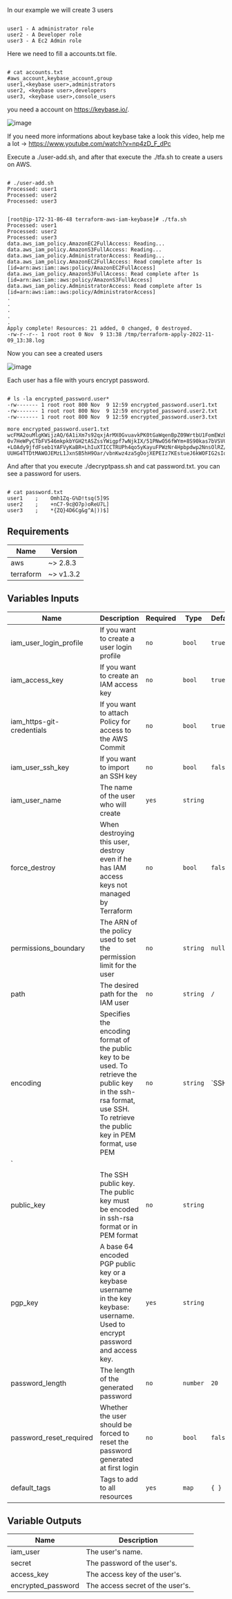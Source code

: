 In our example we will create 3 users
```hcl

user1 - A administrator role
user2 - A Developer role
user3 - A Ec2 Admin role
```

Here we need to fill a accounts.txt file.
```hcl

# cat accounts.txt
#aws_account,keybase_account,group
user1,<keybase user>,administrators
user2, <keybase user>,developers
user3, <keybase user>,console_users
```

you need a account on https://keybase.io/.

![image](https://user-images.githubusercontent.com/25347806/200846998-22d241b0-1e57-40a0-8aaf-023c4681ab95.png)

 

If you need more informations about keybase take a look this vídeo, help me a lot -> https://www.youtube.com/watch?v=np4zD_F_dPc


Execute a ./user-add.sh, and after that execute the ./tfa.sh to create a users on AWS.
```hcl

# ./user-add.sh
Processed: user1
Processed: user2
Processed: user3
```
```hcl

[root@ip-172-31-86-48 terraform-aws-iam-keybase]# ./tfa.sh
Processed: user1
Processed: user2
Processed: user3
data.aws_iam_policy.AmazonEC2FullAccess: Reading...
data.aws_iam_policy.AmazonS3FullAccess: Reading...
data.aws_iam_policy.AdministratorAccess: Reading...
data.aws_iam_policy.AmazonEC2FullAccess: Read complete after 1s [id=arn:aws:iam::aws:policy/AmazonEC2FullAccess]
data.aws_iam_policy.AmazonS3FullAccess: Read complete after 1s [id=arn:aws:iam::aws:policy/AmazonS3FullAccess]
data.aws_iam_policy.AdministratorAccess: Read complete after 1s [id=arn:aws:iam::aws:policy/AdministratorAccess]
.
.
.
.
.
Apply complete! Resources: 21 added, 0 changed, 0 destroyed.
-rw-r--r-- 1 root root 0 Nov  9 13:38 /tmp/terraform-apply-2022-11-09_13:38.log
```

Now you can see a created users
 
 ![image](https://user-images.githubusercontent.com/25347806/200847049-94f33001-2637-4e5a-857d-2beecd7938b9.png)


Each user has a file with yours encrypt password.
```hcl

# ls -la encrypted_password.user*
-rw------- 1 root root 800 Nov  9 12:59 encrypted_password.user1.txt
-rw------- 1 root root 800 Nov  9 12:59 encrypted_password.user2.txt
-rw------- 1 root root 800 Nov  9 12:59 encrypted_password.user3.txt
```
```hcl
more encrypted_password.user1.txt
wcFMA2ouMlgKWijzAQ/6A1iXm7s92qxjArMX0GvuavkPK0tGaWqenBpZ09WrtbU1FomEWzb7GfbZ6zSP00uyWneOZWx/oVPHPQsgnyGfgk/SLwCH1TSYuY5a/+GIKwEw9cQwfE9bbXE5X03TM4ECygO5X294KbwGtvyfguFOlsxst2CrdsQl2feb3RDxau0O1yhnMFiV
0v7HeWPyCTbFV546mkpkbYGH2tASZssYWigpf7wNjkIX/51PNwO56fWYm+8S90kas7bVSVCtXOVPKio/ephnZeINqS97xdCJRmklY0KFt0nz3axwhCNGV4+hh7GkGY1ejRbf3OdxAVo61Y0sI0xoTGdUQ6pkU1MLBnsas2ZOUr9EIBDWbu5ktiXn65v2UITGyVPq0DCr0
+LOAdy9jfdFseb1YAFVyKaBR+LhIuXTICCTRUPh4qo5yKayuFPWzNr4Hpbpdwp2NnsOlRZ/EVLlrNHMZ4sbotu4wwQsmb8u+LY8m7eCc1iHRWmP3EC/8U5FHVc3wJO+EPG0qvXZsU3/jUGbLMJ/eeGccp/HxsujJGU48W2ClYjpjDdQiDRZxflNR5l+qEhpeemxddgl2H
UUHG4TTDtMAWOJEMzL1JxnSB5hH9Oar/vbnKwz4za5gOojXEPEIz7KEstueJ6kWOFIG2sIqn2yxoT9iu1287nSRQGQRjHTptDQFH1GZlNKnX0oqS47gG9Y0qOCshmrUMIBf8j/R+s1CPPfpFFfz82QK6aIvVfoUodg+Wmus6hNxYLc4ptfxA==
```

And after that you execute ./decryptpass.sh and cat password.txt. you can see a password for users.
```hcl

# cat password.txt
user1    ;    Omh1Zq-G%D!tsq(5]9S
user2    ;    +nC7-9c@O7p)oReU7L]
user3    ;    *{ZQ}4D6Cg&g^A|))$]

```


## Requirements
| Name | Version |
| ---- | ------- |
| aws | ~> 2.8.3 |
| terraform | ~> v1.3.2 |

<!-- BEGINNING OF PRE-COMMIT-TERRAFORM DOCS HOOK -->
## Variables Inputs
| Name | Description | Required | Type | Default |
|----- | ----------- | -------- | ---- | ------- |
| iam_user_login_profile | If you want to create a user login profile | `no` | `bool` | `true` |
| iam_access_key | If you want to create an IAM access key | `no` | `bool` | `true` |
| iam_https-git-credentials | If you want to attach Policy for access to the AWS Commit | `no` | `bool` | `true` |
| iam_user_ssh_key | If you want to import an SSH key | `no` | `bool` | `false` |
| iam_user_name | The name of the user who will create | `yes` | `string` | ` ` |
| force_destroy | When destroying this user, destroy even if he has IAM access keys not managed by Terraform | `no` | `bool` | `false` |
| permissions_boundary | The ARN of the policy used to set the permission limit for the user | `no` | `string` | `null` |
| path | The desired path for the IAM user | `no` | `string` | `/` |
| encoding | Specifies the encoding format of the public key to be used. To retrieve the public key in the ssh-rsa format, use SSH. To retrieve the public key in PEM format, use PEM | `no` | `string` | `SSH
` |
| public_key | The SSH public key. The public key must be encoded in ssh-rsa format or in PEM format | `no` | `string` | ` ` |
| pgp_key | A base 64 encoded PGP public key or a keybase username in the key keybase: username. Used to encrypt password and access key. | `yes` | `string` | ` ` |
| password_length | The length of the generated password | `no` | `number` | `20` |
| password_reset_required | Whether the user should be forced to reset the password generated at first login | `no` | `bool` | `false` |
| default_tags | Tags to add to all resources | `yes` | `map` | `{ }` |


## Variable Outputs
<!-- END OF PRE-COMMIT-TERRAFORM DOCS HOOK -->
| Name | Description |
| ---- | ----------- |
| iam_user | The user's name. |
| secret | The password of the user's. |
| access_key | The access key of the user's. |
| encrypted_password | The access secret of the user's. |
